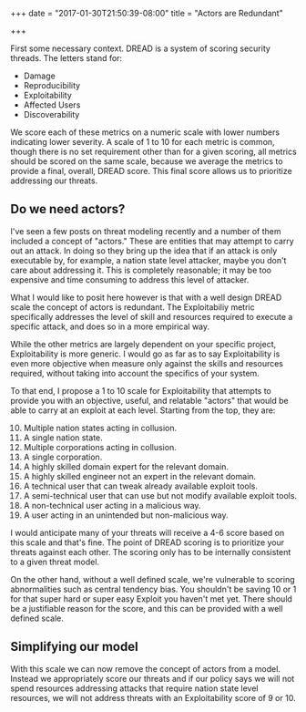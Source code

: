 +++
date = "2017-01-30T21:50:39-08:00"
title = "Actors are Redundant"

+++

First some necessary context. DREAD is a system of scoring security threads. 
The letters stand for:

- Damage
- Reproducibility
- Exploitability
- Affected Users
- Discoverability

We score each of these metrics on a numeric scale with lower numbers indicating
lower severity. A scale of 1 to 10 for each metric is common, though there is no
set requirement other than for a given scoring, all metrics should be scored on 
the same scale, because we average the metrics to provide a final, overall, 
DREAD score. This final score allows us to prioritize addressing our threats.

## Do we need actors?

I've seen a few posts on threat modeling recently and a number of them included
a concept of "actors." These are entities that may attempt to carry out an attack.
In doing so they bring up the idea that if an attack is only executable by, 
for example, a nation state level attacker, maybe you don't care about addressing
it. This is completely reasonable; it may be too expensive and time consuming
to address this level of attacker.

What I would like to posit here however is that with a well design DREAD scale
the concept of actors is redundant. The Exploitabiliy metric specifically 
addresses the level of skill and resources required to execute a specific
attack, and does so in a more empirical way.

While the other metrics are largely dependent on your specific project, 
Exploitability is more generic. I would go as far as to say Exploitability 
is even more objective when measure only against the skills and resources
required, without taking into account the specifics of your system.

To that end, I propose a 1 to 10 scale for Exploitability that attempts to
provide you with an objective, useful, and relatable "actors" that would be
able to carry at an exploit at each level. Starting from the top, they are:

10. Multiple nation states acting in collusion.
9. A single nation state.
8. Multiple corporations acting in collusion.
7. A single corporation.
6. A highly skilled domain expert for the relevant domain.
5. A highly skilled engineer not an expert in the relevant domain.
4. A technical user that can tweak already available exploit tools.
3. A semi-technical user that can use but not modify available exploit tools.
2. A non-technical user acting in a malicious way.
1. A user acting in an unintended but non-malicious way.

I would anticipate many of your threats will receive a 4-6 score based on
this scale and that's fine. The point of DREAD scoring is to prioritize your
threats against each other. The scoring only has to be internally consistent
to a given threat model.

On the other hand, without a well defined scale, we're vulnerable to scoring
abnormalities such as central tendency bias. You shouldn't be saving 10 or 1
for that super hard or super easy Exploit you haven't met yet. There should
be a justifiable reason for the score, and this can be provided with a 
well defined scale.

## Simplifying our model

With this scale we can now remove the concept of actors from a model.
Instead we appropriately score our threats and if our policy says we will
not spend resources addressing attacks that require nation state level
resources, we will not address threats with an Exploitability score of 9 or 10.